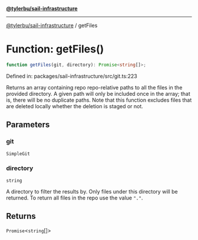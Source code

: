 [**@tylerbu/sail-infrastructure**](../README.md)

***

[@tylerbu/sail-infrastructure](../README.md) / getFiles

# Function: getFiles()

```ts
function getFiles(git, directory): Promise<string[]>;
```

Defined in: packages/sail-infrastructure/src/git.ts:223

Returns an array containing repo repo-relative paths to all the files in the provided directory.
A given path will only be included once in the array; that is, there will be no duplicate paths.
Note that this function excludes files that are deleted locally whether the deletion is staged or not.

## Parameters

### git

`SimpleGit`

### directory

`string`

A directory to filter the results by. Only files under this directory will be returned. To
return all files in the repo use the value `"."`.

## Returns

`Promise`\<`string`[]\>
